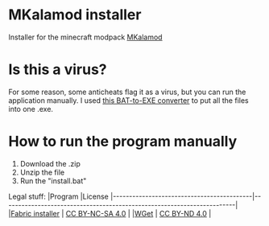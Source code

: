 # MKalamod installer
 Installer for the minecraft modpack [MKalamod](https://github.com/KEVINIIE123/MKalamod)

# Is this a virus?
For some reason, some anticheats flag it as a virus, but you can run the application manually.
I used [this BAT-to-EXE converter](https://bat-to-exe-converter-x64.en.softonic.com/) to put all the files into one .exe.

# How to run the program manually
1. Download the .zip
2. Unzip the file
3. Run the "install.bat"

Legal stuff:
|Program                                    |License
|-------------------------------------------|------------------------------------------------------------------------|
|[Fabric installer](https://fabricmc.net/)  | [CC BY-NC-SA 4.0](https://creativecommons.org/licenses/by-nc-sa/4.0/)  |
|[WGet](https://www.gnu.org/software/wget/) | [CC BY-ND 4.0](https://creativecommons.org/licenses/by-nd/4.0/)        |
